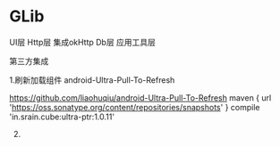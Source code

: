 # GLib
UI层
Http层 集成okHttp
Db层
应用工具层

第三方集成

1.刷新加载组件 android-Ultra-Pull-To-Refresh

https://github.com/liaohuqiu/android-Ultra-Pull-To-Refresh
maven {
    url 'https://oss.sonatype.org/content/repositories/snapshots'
}
compile 'in.srain.cube:ultra-ptr:1.0.11'

2.